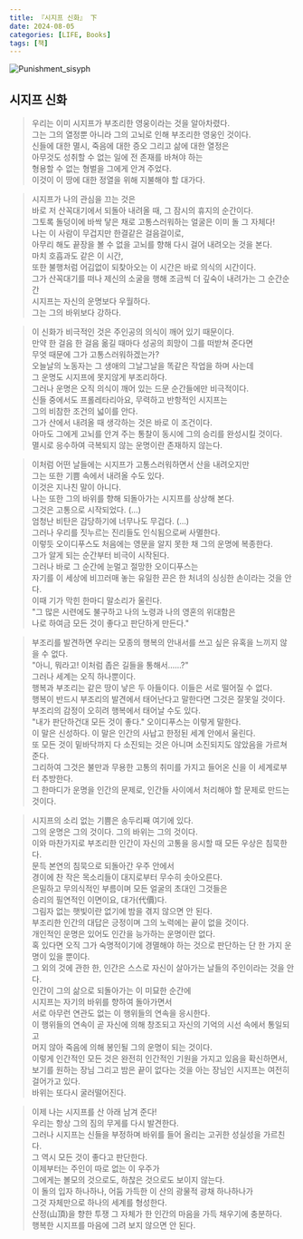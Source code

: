 ```yaml
---
title: 『시지프 신화』 下
date: 2024-08-05
categories: [LIFE, Books]
tags: [책]
---
```



![Punishment_sisyph](https://upload.wikimedia.org/wikipedia/commons/4/43/Punishment_sisyph.jpg)


## 시지프 신화


> 우리는 이미 시지프가 부조리한 영웅이라는 것을 알아차렸다.   
> 그는 그의 열정뿐 아니라 그의 고뇌로 인해 부조리한 영웅인 것이다.   
> 신들에 대한 멸시, 죽음에 대한 증오 그리고 삶에 대한 열정은   
> 아무것도 성취할 수 없는 일에 전 존재를 바쳐야 하는   
> 형용할 수 없는 형벌을 그에게 안겨 주었다.   
> 이것이 이 땅에 대한 정열을 위해 지불해야 할 대가다.   


> 시지프가 나의 관심을 끄는 것은   
> 바로 저 산꼭대기에서 되돌아 내려올 때, 그 잠시의 휴지의 순간이다.   
> 그토록 돌덩이에 바싹 닿은 채로 고통스러워하는 얼굴은 이미 돌 그 자체다!   
> 나는 이 사람이 무겁지만 한결같은 걸음걸이로,   
> 아무리 해도 끝장을 볼 수 없을 고뇌를 향해 다시 걸어 내려오는 것을 본다.   
> 마치 호흡과도 같은 이 시간,   
> 또한 불행처럼 어김없이 되찾아오는 이 시간은 바로 의식의 시간이다.   
> 그가 산꼭대기를 떠나 제신의 소굴을 행해 조금씩 더 깊숙이 내려가는 그 순간순간   
> 시지프는 자신의 운명보다 우월하다.   
> 그는 그의 바위보다 강하다.   


> 이 신화가 비극적인 것은 주인공의 의식이 깨어 있기 때문이다.   
> 만약 한 걸음 한 걸음 옮길 때마다 성공의 희망이 그를 떠받쳐 준다면   
> 무엇 때문에 그가 고통스러워하겠는가?   
> 오늘날의 노동자는 그 생애의 그날그날을 똑같은 작업을 하며 사는데   
> 그 운명도 시지프에 못지않게 부조리하다.   
> 그러나 운명은 오직 의식이 깨어 있는 드문 순간들에만 비극적이다.   
> 신들 중에서도 프롤레타리아요, 무력하고 반항적인 시지프는   
> 그의 비참한 조건의 넓이를 안다.   
> 그가 산에서 내려올 때 생각하는 것은 바로 이 조건이다.   
> 아마도 그에게 고뇌를 안겨 주는 통찰이 동시에 그의 승리를 완성시킬 것이다.   
> 멸시로 응수하여 극복되지 않는 운명이란 존재하지 않는다.   


> 이처럼 어떤 날들에는 시지프가 고통스러워하면서 산을 내려오지만   
> 그는 또한 기쁨 속에서 내려올 수도 있다.   
> 이것은 지나친 말이 아니다.   
> 나는 또한 그의 바위를 향해 되돌아가는 시지프를 상상해 본다.   
> 그것은 고통으로 시작되었다. (...)   
> 엄청난 비탄은 감당하기에 너무나도 무겁다. (...)   
> 그러나 우리를 짓누르는 진리들도 인식됨으로써 사멸한다.   
> 이렇듯 오이디푸스도 처음에는 영문을 알지 못한 채 그의 운명에 복종한다.   
> 그가 알게 되는 순간부터 비극이 시작된다.   
> 그러나 바로 그 순간에 눈멀고 절망한 오이디푸스는   
> 자기를 이 세상에 비끄러매 놓는 유일한 끈은 한 처녀의 싱싱한 손이라는 것을 안다.   
> 이때 기가 막힌 한마디 말소리가 울린다.   
> "그 많은 시련에도 불구하고 나의 노령과 나의 영혼의 위대함은   
> 나로 하여금 모든 것이 좋다고 판단하게 만든다."   


> 부조리를 발견하면 우리는 모종의 행복의 안내서를 쓰고 싶은 유혹을 느끼지 않을 수 없다.   
> "아니, 뭐라고! 이처럼 좁은 길들을 통해서......?"   
> 그러나 세계는 오직 하나뿐이다.   
> 행복과 부조리는 같은 땅이 낳은 두 아들이다. 이들은 서로 떨어질 수 없다.   
> 행복이 반드시 부조리의 발견에서 태어난다고 말한다면 그것은 잘못일 것이다.   
> 부조리의 감정이 오히려 행복에서 태어날 수도 있다.   
> "내가 판단하건대 모든 것이 좋다." 오이디푸스는 이렇게 말한다.   
> 이 말은 신성하다. 이 말은 인간의 사납고 한정된 세계 안에서 울린다.   
> 또 모든 것이 밑바닥까지 다 소진되는 것은 아니며 소진되지도 않았음을 가르쳐 준다.   
> 그리하여 그것은 불만과 무용한 고통의 취미를 가지고 들어온 신을 이 세계로부터 추방한다.   
> 그 한마디가 운명을 인간의 문제로, 인간들 사이에서 처리해야 할 문제로 만드는 것이다.   


> 시지프의 소리 없는 기쁨은 송두리째 여기에 있다.   
> 그의 운명은 그의 것이다. 그의 바위는 그의 것이다.   
> 이와 마찬가지로 부조리한 인간이 자신의 고통을 응시할 때 모든 우상은 침묵한다.   
> 문득 본연의 침묵으로 되돌아간 우주 안에서   
> 경이에 찬 작은 목소리들이 대지로부터 무수히 솟아오른다.   
> 은밀하고 무의식적인 부름이며 모든 얼굴의 초대인 그것들은   
> 승리의 필연적인 이면이요, 대가(代價)다.   
> 그림자 없는 햇빛이란 없기에 밤을 겪지 않으면 안 된다.   
> 부조리한 인간의 대답은 긍정이며 그의 노력에는 끝이 없을 것이다.   
> 개인적인 운명은 있어도 인간을 능가하는 운명이란 없다.   
> 혹 있다면 오직 그가 숙명적이기에 경멸해야 하는 것으로 판단하는 단 한 가지 운명이 있을 뿐이다.   
> 그 외의 것에 관한 한, 인간은 스스로 자신이 살아가는 날들의 주인이라는 것을 안다.   
> 인간이 그의 삶으로 되돌아가는 이 미묘한 순간에   
> 시지프는 자기의 바위를 향하여 돌아가면서   
> 서로 아무런 연관도 없는 이 행위들의 연속을 응시한다.   
> 이 행위들의 연속이 곧 자신에 의해 창조되고 자신의 기억의 시선 속에서 통일되고   
> 머지 않아 죽음에 의해 봉인될 그의 운명이 되는 것이다.   
> 이렇게 인간적인 모든 것은 완전히 인간적인 기원을 가지고 있음을 확신하면서,   
> 보기를 원하는 장님 그리고 밤은 끝이 없다는 것을 아는 장님인 시지프는 여전히 걸어가고 있다.   
> 바위는 또다시 굴러떨어진다.   


> 이제 나는 시지프를 산 아래 남겨 준다!   
> 우리는 항상 그의 짐의 무게를 다시 발견한다.   
> 그러나 시지프는 신들을 부정하며 바위를 들어 올리는 고귀한 성실성을 가르친다.   
> 그 역시 모든 것이 좋다고 판단한다.   
> 이제부터는 주인이 따로 없는 이 우주가   
> 그에게는 볼모의 것으로도, 하찮은 것으로도 보이지 않는다.   
> 이 돌의 입자 하나하나, 어둠 가득한 이 산의 광물적 광채 하나하나가   
> 그것 자체만으로 하나의 세계를 형성한다.   
> 산정(山頂)을 향한 투쟁 그 자체가 한 인간의 마음을 가득 채우기에 충분하다.   
> 행복한 시지프를 마음에 그려 보지 않으면 안 된다.   


